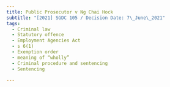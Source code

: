 ```yaml
---
title: Public Prosecutor v Ng Chai Hock
subtitle: "[2021] SGDC 105 / Decision Date: 7\_June\_2021"
tags:
  - Criminal law
  - Statutory offence
  - Employment Agencies Act
  - s 6(1)
  - Exemption order
  - meaning of “wholly”
  - Criminal procedure and sentencing
  - Sentencing

---
```


